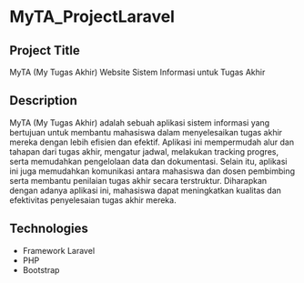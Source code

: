 # MyTA_ProjectLaravel

## Project Title
MyTA (My Tugas Akhir)
Website Sistem Informasi untuk Tugas Akhir

## Description
MyTA (My Tugas Akhir) adalah sebuah aplikasi sistem informasi yang bertujuan untuk membantu mahasiswa dalam menyelesaikan tugas akhir mereka dengan lebih efisien dan efektif. Aplikasi ini mempermudah alur dan tahapan dari tugas akhir, mengatur jadwal, melakukan tracking progres, serta memudahkan pengelolaan data dan dokumentasi. Selain itu, aplikasi ini juga memudahkan komunikasi antara mahasiswa dan dosen pembimbing serta membantu penilaian tugas akhir secara terstruktur. Diharapkan dengan adanya aplikasi ini, mahasiswa dapat meningkatkan kualitas dan efektivitas penyelesaian tugas akhir mereka.

## Technologies
- Framework Laravel
- PHP
- Bootstrap

